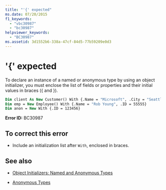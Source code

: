 ```yaml
---
title: "'{' expected"
ms.date: 07/20/2015
f1_keywords: 
  - "vbc30987"
  - "bc30987"
helpviewer_keywords: 
  - "BC30987"
ms.assetid: 3d1552b6-338a-47cf-84d5-77b59209e0d3
---
```

# '{' expected
To declare an instance of a named or anonymous type by using an object initializer, you must enclose the list of fields or properties and their initial values in braces ({ and }).  
  
```vb  
Dim client As New Customer() With {.Name = "Microsoft", .City = "Seattle"}  
Dim emp = New Employee() With {.Name = "Rob Young", .ID = 55555}  
Dim anon = New With {.ID = 123456}  
```  
  
 **Error ID:** BC30987  
  
## To correct this error  
  
- Include an initialization list after `With`, enclosed in braces.  
  
## See also

- [Object Initializers: Named and Anonymous Types](../programming-guide/language-features/objects-and-classes/object-initializers-named-and-anonymous-types.md)

- [Anonymous Types](../programming-guide/language-features/objects-and-classes/anonymous-types.md)
